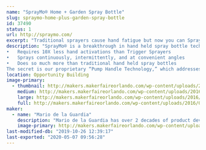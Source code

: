 ```yaml
---
name: "SprayMo® Home + Garden Spray Bottle"
slug: spraymo-home-plus-garden-spray-bottle
id: 37490
status: 1
url: http://spraymo.com/
excerpt: "Traditional sprayers cause hand fatigue but now you can SprayMo® with less work! TM. SprayMo® (which is currently under development) is a new home &amp; garden spray bottle that requires 10X less effort than conventional sprayers. Fewer pumps means less hand fatigue.  Your new way to Spray! TM"
description: "SprayMo® is a breakthrough in hand held spray bottle technology that:
•	Requires 10X less hand activations than Trigger Sprayers
•	Sprays continuously, intermittently, and at convenient angles
•	Does so much more than traditional hand held spray bottles
The secret is our proprietary “Pump Handle Technology,” which addresses the shortcomings and issues of traditional bottle sprayers relating to: health, convenience, durability, &amp; the environment."
location: Opportunity Building
image-primary:
  - thumbnail: http://makers.makerfaireorlando.com/wp-content/uploads/2016/07/hand-with-sprayer-twitter_facebook-150x150.jpg
    medium: http://makers.makerfaireorlando.com/wp-content/uploads/2016/07/hand-with-sprayer-twitter_facebook-274x300.jpg
    large: http://makers.makerfaireorlando.com/wp-content/uploads/2016/07/hand-with-sprayer-twitter_facebook-936x1024.jpg
    full: http://makers.makerfaireorlando.com/wp-content/uploads/2016/07/hand-with-sprayer-twitter_facebook.jpg
maker:
  - name: "Mario de la Guardia"
    description: "Mario de la Guardia has over 2 decades of product development experience including several patents."
    image-primary: http://makers.makerfaireorlando.com/wp-content/uploads/2018/08/Innovate-Pre_27-X3-1024x683.jpg
last-modified-db: "2019-10-26 12:39:17"
last-exported: "2020-05-07 09:56:28"
---
```

